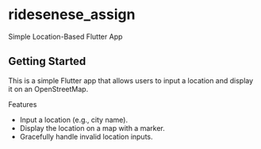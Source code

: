 # ridesenese_assign

Simple Location-Based Flutter App 

## Getting Started
This is a simple Flutter app that allows users to input a location and display it on an OpenStreetMap.

Features
- Input a location (e.g., city name).
- Display the location on a map with a marker.
- Gracefully handle invalid location inputs.
